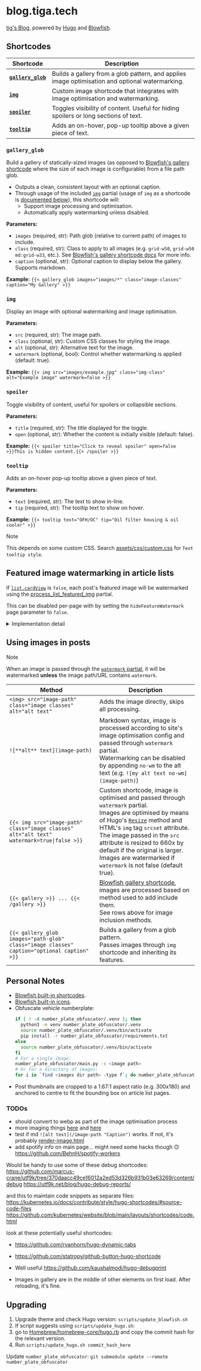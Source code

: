 # blog.tiga.tech

[tig's Blog](https://blog.tiga.tech), powered by [Hugo](https://gohugo.io/) and [Blowfish](https://github.com/nunocoracao/blowfish).

## Shortcodes

| Shortcode                           | Description                                                                                     |
| ----------------------------------- | ----------------------------------------------------------------------------------------------- |
| [**`gallery_glob`**](#gallery_glob) | Builds a gallery from a glob pattern, and applies image optimisation and optional watermarking. |
| [**`img`**](#img)                   | Custom image shortcode that integrates with image optimisation and watermarking.                |
| [**`spoiler`**](#spoiler)           | Toggles visibility of content. Useful for hiding spoilers or long sections of text.             |
| [**`tooltip`**](#tooltip)           | Adds an on-hover, pop-up tooltip above a given piece of text.                                    |

### `gallery_glob`

Build a gallery of statically-sized images (as opposed to [Blowfish's gallery shortcode](https://blowfish.page/docs/shortcodes/#gallery) where the size of each image is configurable) from a file path glob.

* Outputs a clean, consistent layout with an optional caption.
* Through usage of the included [`img`](layouts/partials/img.html) partial (usage of `img` as a shortcode is [documented below](#img)), this shortcode will:
  * Support image processing and optimisation.
  * Automatically apply watermarking unless disabled.

**Parameters:**
* `images` (required, str): Path glob (relative to current path) of images to include.
* `class` (required, str): Class to apply to all images (e.g. `grid-w50`, `grid-w50 md:grid-w33`, etc.). See [Blowfish's gallery shortcode docs](https://blowfish.page/docs/shortcodes/#gallery) for more info.
* `caption` (optional, str): Optional caption to display below the gallery. Supports markdown.

**Example:** `{{< gallery_glob images="images/*" class="image-classes" caption="My Gallery" >}}`

### `img`

Display an image with optional watermarking and image optimisation.

**Parameters:**
* `src` (required, str): The image path.
* `class` (optional, str): Custom CSS classes for styling the image.
* `alt` (optional, str): Alternative text for the image.
* `watermark` (optional, bool): Control whether watermarking is applied (default: true).

**Example:** `{{< img src="images/example.jpg" class="img-class" alt="Example image" watermark=false >}}`

### `spoiler`

Toggle visibility of content, useful for spoilers or collapsible sections.

**Parameters:**
* `title` (required, str): The title displayed for the toggle.
* `open` (optional, str): Whether the content is initially visible (default: false).

**Example:** `{{< spoiler title="Click to reveal spoiler" open=false >}}This is hidden content.{{< /spoiler >}}`

### `tooltip`

Adds an on-hover pop-up tooltip above a given piece of text.

**Parameters:**
* `text` (required, str): The text to show in-line.
* `tip` (required, str): The tooltip text to show on hover.

**Example:** `{{< tooltip text="OFH/OC" tip="Oil filter housing & oil cooler" >}}`

> [!NOTE]
> This depends on some custom CSS. Search [assets/css/custom.css](assets/css/custom.css) for `Text tooltip style`.

## Featured image watermarking in article lists

If [`list.cardView`](https://blowfish.page/docs/configuration/#list) is `false`, each post's featured image will be watermarked using the [process_list_featured_img](layouts/partials/process_list_featured_img.html) partial.

This can be disabled per-page with by setting the `hideFeatureWatermark` page parameter to `false`.

<details>
  <summary>Implementation detail</summary>

  This works by overriding Blowfish's [`layouts/partials/article-link/simple.html`](https://github.com/nunocoracao/blowfish/blob/main/layouts/partials/article-link/simple.html) and moving all featured image processing to my [`process_list_featured_img`](layouts/partials/process_list_featured_img.html) partial, which handles watermarking and conditional image optimisation.
</details>

## Using images in posts

> [!NOTE]
> When an image is passed through the [`watermark` partial](layouts/partials/watermark.html), it will be watermarked **unless** the image path/URL contains `watermark`.

| Method                                                                                     | Description                                    |
| ------------------------------------------------------------------------------------------ | ---------------------------------------------- |
| `<img> src="image-path" class="image classes" alt="alt text"`                              | Adds the image directly, skips all processing. |
| `![**alt** text](image-path)`                                                              | Markdown syntax, image is processed according to site's image optimisation config and passed through `watermark` partial.<br>Watermarking can be disabled by appending `no-wm` to the alt text (e.g. `![my alt text no-wm](image-path)`) |
| `{{< img src="image-path" class="image classes" alt="alt text" watermark=true\|false >}}`  | Custom shortcode, image is optimised and passed through `watermark` partial.<br>Images are optimised by means of Hugo's [`Resize`](https://gohugo.io/methods/resource/resize/) method and HTML's `img` tag `srcset` attribute. The image passed in the `src` attribute is resized to 660x by default if the original is larger.<br>Images are watermarked if `watermark` is not false (default true). |
| `{{< gallery >}} ... {{< /gallery >}}`                                                     | [Blowfish gallery shortcode](https://blowfish.page/docs/shortcodes/#gallery), images are processed based on method used to add include them.<br>See rows above for image inclusion methods. |
| `{{< gallery_glob images="path-glob" class="image classes" caption="optional caption" >}}` | Builds a gallery from a glob pattern.<br>Passes images through `img` shortcode and inheriting its features. |

## Personal Notes

* [Blowfish built-in shortcodes](https://blowfish.page/docs/shortcodes/).
* [Blowfish built-in icons](https://blowfish.page/samples/icons/).
* Obfuscate vehicle numberplate:
  ```sh
  if [ ! -d number_plate_obfuscator/.venv ]; then
    python3 -m venv number_plate_obfuscator/.venv
    source number_plate_obfuscator/.venv/bin/activate
    pip install -r number_plate_obfuscator/requirements.txt
  else
    source number_plate_obfuscator/.venv/bin/activate
  fi
  # For a single image:
  number_plate_obfuscator/main.py -s <image path>
  # Or for a directory of images:
  for i in `find <images dir path> -type f`; do number_plate_obfuscator/main.py -s $i ; done
  ```
* Post thumbnails are cropped to a 1.67:1 aspect ratio (e.g. 300x180) and anchored to centre to fit the bounding box on article list pages.

### TODOs

* should convert to webp as part of the image optimisation process
* more imaging things [here](https://gohugo.io/content-management/image-processing/#resampling-filter) and [here](https://gohugo.io/content-management/image-processing/#processing-options)
* test if md `![alt text](/image-path "Caption")` works. If not, it's probably [render-image.html](layouts/_default/_markup/render-image.html)
* add spotify info on main page... might need some hacks though 🙃 https://github.com/BehnH/spotify-workers

Would be handy to use some of these debug shortcodes:
https://github.com/marcus-crane/utf9k/tree/370daacc49ce16012a2ed53d326b931b03e63269/content/debug
https://utf9k.net/blog/hugo-debug-reports/

and this to maintain code snippets as separate files:
https://kubernetes.io/docs/contribute/style/hugo-shortcodes/#source-code-files
https://github.com/kubernetes/website/blob/main/layouts/shortcodes/code.html

look at these potentially useful shortcodes:
* <https://github.com/rvanhorn/hugo-dynamic-tabs>
* <https://github.com/statropy/github-button-hugo-shortcode>
* Well useful <https://github.com/kaushalmodi/hugo-debugprint>

* Images in gallery are in the middle of other elements on first load. After reloading, it's fine.

## Upgrading

1. Upgrade theme and check Hugo version: `scripts/update_blowfish.sh`
2. If script suggests using `scripts/update_hugo.sh`:
  1. go to [Homebrew/homebrew-core/hugo.rb](https://github.com/Homebrew/homebrew-core/commits/master/Formula/h/hugo.rb) and copy the commit hash for the relevant version.
  2. Run `scripts/update_hugo.sh commit_hash_here`

Update `number_plate_obfuscator`: `git submodule update --remote number_plate_obfuscator`
